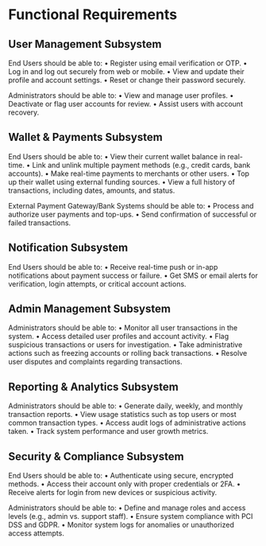 # Functional Requirements
## User Management Subsystem
End Users should be able to:
• Register using email verification or OTP.
• Log in and log out securely from web or mobile.
• View and update their profile and account settings.
• Reset or change their password securely.

Administrators should be able to:
• View and manage user profiles.
• Deactivate or flag user accounts for review.
• Assist users with account recovery.

## Wallet & Payments Subsystem
End Users should be able to:
• View their current wallet balance in real-time.
• Link and unlink multiple payment methods (e.g., credit cards, bank accounts).
• Make real-time payments to merchants or other users.
• Top up their wallet using external funding sources.
• View a full history of transactions, including dates, amounts, and status.

External Payment Gateway/Bank Systems should be able to:
• Process and authorize user payments and top-ups.
• Send confirmation of successful or failed transactions.


## Notification Subsystem
End Users should be able to:
• Receive real-time push or in-app notifications about payment success or failure.
• Get SMS or email alerts for verification, login attempts, or critical account actions.

## Admin Management Subsystem
Administrators should be able to:
• Monitor all user transactions in the system.
• Access detailed user profiles and account activity.
• Flag suspicious transactions or users for investigation.
• Take administrative actions such as freezing accounts or rolling back transactions.
• Resolve user disputes and complaints regarding transactions.

## Reporting & Analytics Subsystem
Administrators should be able to:
• Generate daily, weekly, and monthly transaction reports.
• View usage statistics such as top users or most common transaction types.
• Access audit logs of administrative actions taken.
• Track system performance and user growth metrics.

## Security & Compliance Subsystem
End Users should be able to:
• Authenticate using secure, encrypted methods.
• Access their account only with proper credentials or 2FA.
• Receive alerts for login from new devices or suspicious activity.

Administrators should be able to:
• Define and manage roles and access levels (e.g., admin vs. support staff).
• Ensure system compliance with PCI DSS and GDPR.
• Monitor system logs for anomalies or unauthorized access attempts.
